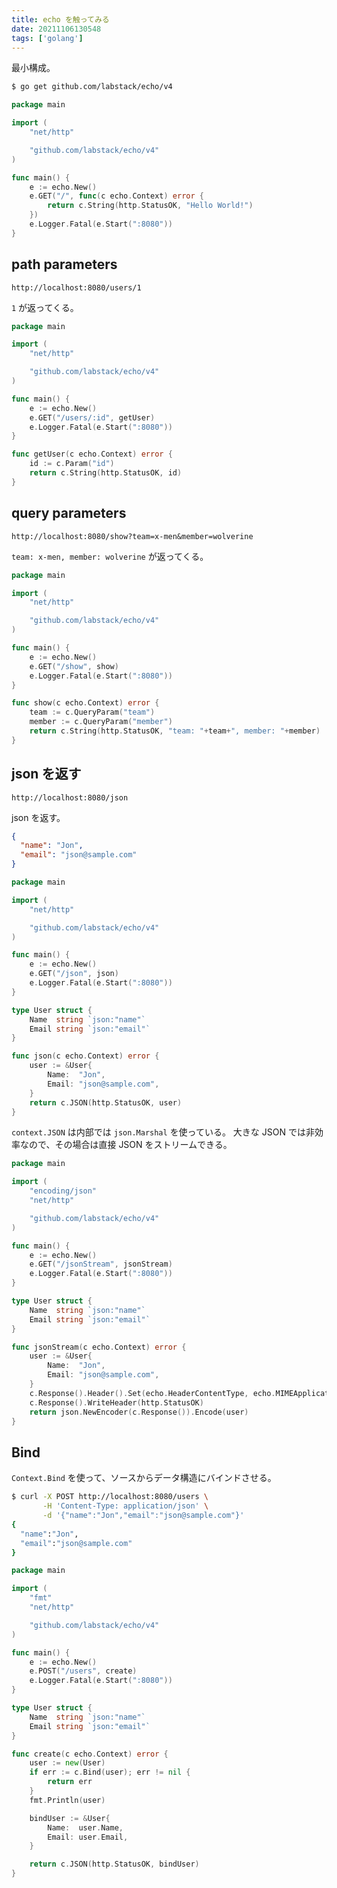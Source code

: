 ```yaml
---
title: echo を触ってみる
date: 20211106130548
tags: ['golang']
---
```


最小構成。
```bash
$ go get github.com/labstack/echo/v4
```

```go
package main

import (
	"net/http"

	"github.com/labstack/echo/v4"
)

func main() {
	e := echo.New()
	e.GET("/", func(c echo.Context) error {
		return c.String(http.StatusOK, "Hello World!")
	})
	e.Logger.Fatal(e.Start(":8080"))
}
```

## path parameters
`http://localhost:8080/users/1`

`1` が返ってくる。
```go
package main

import (
	"net/http"

	"github.com/labstack/echo/v4"
)

func main() {
	e := echo.New()
	e.GET("/users/:id", getUser)
	e.Logger.Fatal(e.Start(":8080"))
}

func getUser(c echo.Context) error {
	id := c.Param("id")
	return c.String(http.StatusOK, id)
}
```

## query parameters
`http://localhost:8080/show?team=x-men&member=wolverine`

`team: x-men, member: wolverine` が返ってくる。
```go
package main

import (
	"net/http"

	"github.com/labstack/echo/v4"
)

func main() {
	e := echo.New()
	e.GET("/show", show)
	e.Logger.Fatal(e.Start(":8080"))
}

func show(c echo.Context) error {
	team := c.QueryParam("team")
	member := c.QueryParam("member")
	return c.String(http.StatusOK, "team: "+team+", member: "+member)
}
```

## json を返す
`http://localhost:8080/json`

json を返す。
```json
{
  "name": "Jon",
  "email": "json@sample.com"
}
```

```go
package main

import (
	"net/http"

	"github.com/labstack/echo/v4"
)

func main() {
	e := echo.New()
	e.GET("/json", json)
	e.Logger.Fatal(e.Start(":8080"))
}

type User struct {
	Name  string `json:"name"`
	Email string `json:"email"`
}

func json(c echo.Context) error {
	user := &User{
		Name:  "Jon",
		Email: "json@sample.com",
	}
	return c.JSON(http.StatusOK, user)
}
```

`context.JSON` は内部では `json.Marshal` を使っている。
大きな JSON では非効率なので、その場合は直接 JSON をストリームできる。

```go
package main

import (
	"encoding/json"
	"net/http"

	"github.com/labstack/echo/v4"
)

func main() {
	e := echo.New()
	e.GET("/jsonStream", jsonStream)
	e.Logger.Fatal(e.Start(":8080"))
}

type User struct {
	Name  string `json:"name"`
	Email string `json:"email"`
}

func jsonStream(c echo.Context) error {
	user := &User{
		Name:  "Jon",
		Email: "json@sample.com",
	}
	c.Response().Header().Set(echo.HeaderContentType, echo.MIMEApplicationJSONCharsetUTF8)
	c.Response().WriteHeader(http.StatusOK)
	return json.NewEncoder(c.Response()).Encode(user)
}
```

## Bind
`Context.Bind` を使って、ソースからデータ構造にバインドさせる。

```bash
$ curl -X POST http://localhost:8080/users \
       -H 'Content-Type: application/json' \
       -d '{"name":"Jon","email":"json@sample.com"}'
{
  "name":"Jon",
  "email":"json@sample.com"
}
```

```go
package main

import (
	"fmt"
	"net/http"

	"github.com/labstack/echo/v4"
)

func main() {
	e := echo.New()
	e.POST("/users", create)
	e.Logger.Fatal(e.Start(":8080"))
}

type User struct {
	Name  string `json:"name"`
	Email string `json:"email"`
}

func create(c echo.Context) error {
	user := new(User)
	if err := c.Bind(user); err != nil {
		return err
	}
	fmt.Println(user)

	bindUser := &User{
		Name:  user.Name,
		Email: user.Email,
	}

	return c.JSON(http.StatusOK, bindUser)
}
```
